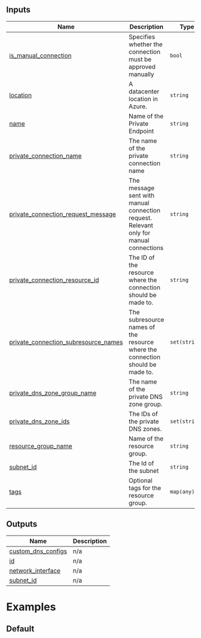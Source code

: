 <!-- BEGIN_TF_DOCS -->



## Inputs

| Name | Description | Type | Default | Required |
|------|-------------|------|---------|:--------:|
| <a name="input_is_manual_connection"></a> [is\_manual\_connection](#input\_is\_manual\_connection) | Specifies whether the connection must be approved manually | `bool` | n/a | yes |
| <a name="input_location"></a> [location](#input\_location) | A datacenter location in Azure. | `string` | n/a | yes |
| <a name="input_name"></a> [name](#input\_name) | Name of the Private Endpoint | `string` | n/a | yes |
| <a name="input_private_connection_name"></a> [private\_connection\_name](#input\_private\_connection\_name) | The name of the private connection name | `string` | n/a | yes |
| <a name="input_private_connection_request_message"></a> [private\_connection\_request\_message](#input\_private\_connection\_request\_message) | The message sent with manual connection request. Relevant only for manual connections | `string` | `null` | no |
| <a name="input_private_connection_resource_id"></a> [private\_connection\_resource\_id](#input\_private\_connection\_resource\_id) | The ID of the resource where the connection should be made to. | `string` | n/a | yes |
| <a name="input_private_connection_subresource_names"></a> [private\_connection\_subresource\_names](#input\_private\_connection\_subresource\_names) | The subresource names of the resource where the connection should be made to. | `set(string)` | n/a | yes |
| <a name="input_private_dns_zone_group_name"></a> [private\_dns\_zone\_group\_name](#input\_private\_dns\_zone\_group\_name) | The name of the private DNS zone group. | `string` | `"deployedByPolicy"` | no |
| <a name="input_private_dns_zone_ids"></a> [private\_dns\_zone\_ids](#input\_private\_dns\_zone\_ids) | The IDs of the private DNS zones. | `set(string)` | n/a | yes |
| <a name="input_resource_group_name"></a> [resource\_group\_name](#input\_resource\_group\_name) | Name of the resource group. | `string` | n/a | yes |
| <a name="input_subnet_id"></a> [subnet\_id](#input\_subnet\_id) | The Id of the subnet | `string` | n/a | yes |
| <a name="input_tags"></a> [tags](#input\_tags) | Optional tags for the resource group. | `map(any)` | `null` | no |

## Outputs

| Name | Description |
|------|-------------|
| <a name="output_custom_dns_configs"></a> [custom\_dns\_configs](#output\_custom\_dns\_configs) | n/a |
| <a name="output_id"></a> [id](#output\_id) | n/a |
| <a name="output_network_interface"></a> [network\_interface](#output\_network\_interface) | n/a |
| <a name="output_subnet_id"></a> [subnet\_id](#output\_subnet\_id) | n/a |

# Examples

## Default 
```hcl

```
<!-- END_TF_DOCS -->